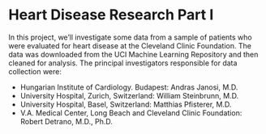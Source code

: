 # Heart Disease Research Part I
In this project, we’ll investigate some data from a sample of patients who were evaluated for heart disease at the Cleveland Clinic Foundation. The data was downloaded from the UCI Machine Learning Repository and then cleaned for analysis. The principal investigators responsible for data collection were:

- Hungarian Institute of Cardiology. Budapest: Andras Janosi, M.D.
- University Hospital, Zurich, Switzerland: William Steinbrunn, M.D.
- University Hospital, Basel, Switzerland: Matthias Pfisterer, M.D.
- V.A. Medical Center, Long Beach and Cleveland Clinic Foundation: Robert Detrano, M.D., Ph.D.
